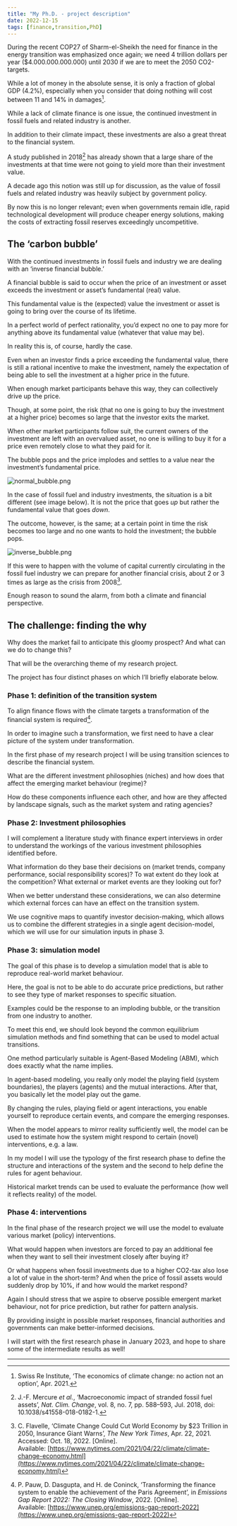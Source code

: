 ```yaml
---
title: "My Ph.D. - project description"
date: 2022-12-15
tags: [finance,transition,PhD]
---
```


During the recent COP27 of Sharm-el-Sheikh the need for finance in the energy transition was emphasized once again; we need 4 trillion dollars per year ($4.000.000.000.000) until 2030 if we are to meet the 2050 CO2-targets.

While a lot of money in the absolute sense, it is only a fraction of global GDP (4.2%), especially when you consider that doing nothing will cost between 11 and 14% in damages[^1].

While a lack of climate finance is one issue, the continued investment in fossil fuels and related industry is another.

In addition to their climate impact, these investments are also a great threat to the financial system.

A study published in 2018[^2] has already shown that a large share of the investments at that time were not going to yield more than their investment value.

A decade ago this notion was still up for discussion, as the value of fossil fuels and related industry was heavily subject by government policy.

By now this is no longer relevant; even when governments remain idle, rapid technological development will produce cheaper energy solutions, making the costs of extracting fossil reserves exceedingly uncompetitive.

## The ‘carbon bubble’

With the continued investments in fossil fuels and industry we are dealing with an ‘inverse financial bubble.’

A financial bubble is said to occur when the price of an investment or asset exceeds the investment or asset’s fundamental (real) value.

This fundamental value is the (expected) value the investment or asset is going to bring over the course of its lifetime.

In a perfect world of perfect rationality, you’d expect no one to pay more for anything above its fundamental value (whatever that value may be).

In reality this is, of course, hardly the case.

Even when an investor finds a price exceeding the fundamental value, there is still a rational incentive to make the investment, namely the expectation of being able to sell the investment at a higher price in the future.

When enough market participants behave this way, they can collectively drive up the price.

Though, at some point, the risk (that no one is going to buy the investment at a higher price) becomes so large that the investor exits the market.

When other market participants follow suit, the current owners of the investment are left with an overvalued asset, no one is willing to buy it for a price even remotely close to what they paid for it.

The bubble pops and the price implodes and settles to a value near the investment’s fundamental price.

![normal_bubble.png](https://raw.githubusercontent.com/willem-klok/willem-klok.github.io/gh-pages/assets/img/normal_bubble.png)

In the case of fossil fuel and industry investments, the situation is a bit different (see image below). It is not the price that goes _up_ but rather the fundamental value that goes _down_.

The outcome, however, is the same; at a certain point in time the risk becomes too large and no one wants to hold the investment; the bubble pops.

![inverse_bubble.png](https://raw.githubusercontent.com/willem-klok/willem-klok.github.io/gh-pages/assets/img/inverse_bubble.png)

If this were to happen with the volume of capital currently circulating in the fossil fuel industry we can prepare for another financial crisis, about 2 or 3 times as large as the crisis from 2008[^3].

Enough reason to sound the alarm, from both a climate and financial perspective.

## The challenge: finding the why

Why does the market fail to anticipate this gloomy prospect? And what can we do to change this?

That will be the overarching theme of my research project.

The project has four distinct phases on which I’ll briefly elaborate below.

### Phase 1: definition of the transition system

To align finance flows with the climate targets a transformation of the financial system is required[^4].

In order to imagine such a transformation, we first need to have a clear picture of the system under transformation.

In the first phase of my research project I will be using transition sciences to describe the financial system.

What are the different investment philosophies (niches) and how does that affect the emerging market behaviour (regime)?

How do these components influence each other, and how are they affected by landscape signals, such as the market system and rating agencies?

### Phase 2: Investment philosophies

I will complement a literature study with finance expert interviews in order to understand the workings of the various investment philosophies identified before.

What information do they base their decisions on (market trends, company performance, social responsibility scores)? To wat extent do they look at the competition? What external or market events are they looking out for?

When we better understand these considerations, we can also determine which external forces can have an effect on the transition system.

We use cognitive maps to quantify investor decision-making, which allows us to combine the different strategies in a single agent decision-model, which we will use for our simulation inputs in phase 3.

### Phase 3: simulation model

The goal of this phase is to develop a simulation model that is able to reproduce real-world market behaviour.

Here, the goal is not to be able to do accurate price predictions, but rather to see they type of market responses to specific situation.

Examples could be the response to an imploding bubble, or the transition from one industry to another.

To meet this end, we should look beyond the common equilibrium simulation methods and find something that can be used to model actual transitions.

One method particularly suitable is Agent-Based Modeling (ABM), which does exactly what the name implies.

In agent-based modeling, you really only model the playing field (system boundaries), the players (agents) and the mutual interactions. After that, you basically let the model play out the game.

By changing the rules, playing field or agent interactions, you enable yourself to reproduce certain events, and compare the emerging responses.

When the model appears to mirror reality sufficiently well, the model can be used to estimate how the system might respond to certain (novel) interventions, e.g. a law.

In my model I will use the typology of the first research phase to define the structure and interactions of the system and the second to help define the rules for agent behaviour.

Historical market trends can be used to evaluate the performance (how well it reflects reality) of the model.

### Phase 4: interventions

In the final phase of the research project we will use the model to evaluate various market (policy) interventions.

What would happen when investors are forced to pay an additional fee when they want to sell their investment closely after buying it?

Or what happens when fossil investments due to a higher CO2-tax also lose a lot of value in the short-term? And when the price of fossil assets would suddenly drop by 10%, if and how would the market respond?

Again I should stress that we aspire to observe possible emergent market behaviour, not for price prediction, but rather for pattern analysis.

By providing insight in possible market responses, financial authorities and governments can make better-informed decisions.

I will start with the first research phase in January 2023, and hope to share some of the intermediate results as well!

---

[^1]: Swiss Re Institute, ‘The economics of climate change: no action not an option’, Apr. 2021.
[^2]: J.-F. Mercure _et al._, ‘Macroeconomic impact of stranded fossil fuel assets’, _Nat. Clim. Change_, vol. 8, no. 7, pp. 588–593, Jul. 2018, doi: 10.1038/s41558-018-0182-1.
[^3]: C. Flavelle, ‘Climate Change Could Cut World Economy by $23 Trillion in 2050, Insurance Giant Warns’, _The New York Times_, Apr. 22, 2021. Accessed: Oct. 18, 2022. \[Online\]. Available: [https://www.nytimes.com/2021/04/22/climate/climate-change-economy.html](https://www.nytimes.com/2021/04/22/climate/climate-change-economy.html)
[^4]: P. Pauw, D. Dasgupta, and H. de Coninck, ‘Transforming the finance system to enable the achievement of the Paris Agreement’, in _Emissions Gap Report 2022: The Closing Window_, 2022. \[Online\]. Available: [https://www.unep.org/emissions-gap-report-2022](https://www.unep.org/emissions-gap-report-2022)
